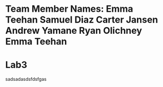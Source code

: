 Team Member Names:
Emma Teehan
Samuel Diaz
Carter Jansen
Andrew Yamane
Ryan Olichney
Emma Teehan
=======
# Lab3
sadsadasdsfdsfgas

